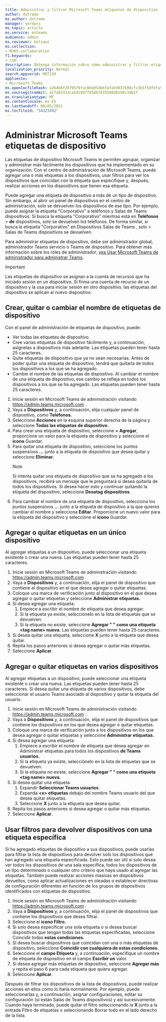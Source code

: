 ```yaml
---
title: Administrar y filtrar Microsoft Teams etiquetas de dispositivo
author: dstrome
ms.author: dstrome
manager: serdars
ms.topic: article
ms.service: msteams
audience: admin
ms.reviewer: kelsawi
ms.collection:
- M365-collaboration
f1.keywords:
- CSH
description: Obtenga información sobre cómo administrar y filtrar etiquetas en Microsoft Teams dispositivos.
localization_priority: Normal
search.appverid: MET150
appliesto:
- Microsoft Teams
ms.openlocfilehash: a264b6f2679576fac0eb95dbbfafa93037b98cfc3b5f5dfbfa9a07d6b6eeb3bc
ms.sourcegitcommit: a17ad3332ca5d2997f85db7835500d8190c34b2f
ms.translationtype: MT
ms.contentlocale: es-ES
ms.lasthandoff: 08/05/2021
ms.locfileid: "54321492"
---
```

# <a name="manage-microsoft-teams-device-tags"></a>Administrar Microsoft Teams etiquetas de dispositivo

Las etiquetas de dispositivo Microsoft Teams le permiten agrupar, organizar y administrar más fácilmente los dispositivos que ha implementado en su organización. Con el centro de administración de Microsoft Teams, puede agregar una o más etiquetas a los dispositivos, usar filtros para ver los dispositivos que coincidan con la etiqueta que especifique y, después, realizar acciones en los dispositivos que tienen esa etiqueta.

Puede agregar una etiqueta de dispositivo a más de un tipo de dispositivo. Sin embargo, al abrir un panel de dispositivos en el centro de administración, solo se devuelven los dispositivos de ese tipo. Por ejemplo, puede asignar la etiqueta "Corporativo" a teléfonos y Salas de Teams dispositivos. Si busca la etiqueta "Corporativo" mientras está en **Teléfonos**  >  **de** dispositivos, solo se devuelven los teléfonos. De forma similar, si busca la etiqueta "Corporativo" en Dispositivos Salas de Teams , solo  >  Salas de Teams dispositivos se devuelven.

Para administrar etiquetas de dispositivo, debe ser administrador global, administrador Teams servicio o Teams de dispositivo. Para obtener más información sobre los roles de administrador, [vea Usar Microsoft Teams de administrador para administrar Teams](../using-admin-roles.md).

> [!IMPORTANT]
> Las etiquetas de dispositivo se asignan a la cuenta de recursos que ha iniciado sesión en un dispositivo. Si firma una cuenta de recurso de un dispositivo y la usa para iniciar sesión en otro dispositivo, las etiquetas del dispositivo se aplican al nuevo dispositivo.

## <a name="create-remove-or-rename-device-tags"></a>Crear, quitar o cambiar el nombre de etiquetas de dispositivo

Con el panel de administración de etiquetas de dispositivo, puede:

- Ver todas las etiquetas de dispositivo.
- Cree varias etiquetas de dispositivo fácilmente y, a continuación, asígnelas a dispositivos más adelante. Las etiquetas pueden tener hasta 25 caracteres.
- Quite etiquetas de dispositivo que ya no sean necesarias. Antes de poder quitar una etiqueta de dispositivo, tendrá que quitarla de todos los dispositivos a los que se ha agregado.
- Cambie el nombre de las etiquetas de dispositivo. Al cambiar el nombre de una etiqueta de dispositivo, ese cambio se refleja en todos los dispositivos a los que se ha agregado. Las etiquetas pueden tener hasta 25 caracteres.

1. Inicie sesión en Microsoft Teams de administración visitando https://admin.teams.microsoft.com .
2. Vaya a **Dispositivos** y, a continuación, elija cualquier panel de dispositivo, como **Teléfonos.**
3. Seleccione **Acciones** en la esquina superior derecha de la página y seleccione **Todas las etiquetas de dispositivo.**
4. Para crear una etiqueta de dispositivo, seleccione **+ Agregar**, proporcione un valor para la etiqueta de dispositivo y seleccione el **icono** Guardar.
5. Para quitar una etiqueta de dispositivo, seleccione los puntos suspensivos **...** junto a la etiqueta de dispositivo que desea quitar y seleccione **Eliminar**.
    > [!NOTE]
    > Si intenta quitar una etiqueta de dispositivo que se ha agregado a los dispositivos, recibirá un mensaje que le preguntará si desea quitarla de todos los dispositivos. Si desea hacer esto y continuar quitando la etiqueta del dispositivo, seleccione **Desatag dispositivos**.
6. Para cambiar el nombre de una etiqueta de dispositivo, selecciona los puntos suspensivos **...** junto a la etiqueta de dispositivo a la que quieres cambiar el nombre y selecciona **Editar**. Proporcione un nuevo valor para la etiqueta del dispositivo y seleccione el **icono** Guardar.

## <a name="add-or-remove-tags-on-a-single-device"></a>Agregar o quitar etiquetas en un único dispositivo

Al agregar etiquetas a un dispositivo, puede seleccionar una etiqueta existente o crear una nueva. Las etiquetas pueden tener hasta 25 caracteres.

1. Inicie sesión en Microsoft Teams de administración visitando https://admin.teams.microsoft.com .
2. Vaya a **Dispositivos** y, a continuación, elija el panel de dispositivo que contiene el dispositivo en el que desea agregar o quitar etiquetas.
3. Coloque una marca de verificación junto al dispositivo en el que desea agregar o quitar etiquetas y seleccione **Administrar etiquetas.**
4. Si desea agregar una etiqueta:
    1. Empiece a escribir el nombre de etiqueta que desea agregar.
    2. Si la etiqueta ya existe, selecciónelo en la lista de etiquetas que se devuelven.
    3. Si la etiqueta no existe, seleccione **Agregar " " como una etiqueta \<tag name> nueva.** Las etiquetas pueden tener hasta 25 caracteres.
5. Si desea quitar una etiqueta, seleccione **X** junto a la etiqueta que desea quitar.
6. Repita los pasos anteriores si desea agregar o quitar más etiquetas.
7. Seleccione **Aplicar**.

## <a name="add-or-remove-tags-on-multiple-devices"></a>Agregar o quitar etiquetas en varios dispositivos

Al agregar etiquetas a un dispositivo, puede seleccionar una etiqueta existente o crear una nueva. Las etiquetas pueden tener hasta 25 caracteres. Si desea quitar una etiqueta de varios dispositivos, debe seleccionar el usuario Teams asociado al dispositivo y quitar la etiqueta del usuario.

1. Inicie sesión en Microsoft Teams de administración visitando https://admin.teams.microsoft.com .
2. Vaya a **Dispositivos** y, a continuación, elija el panel de dispositivos que contiene los dispositivos en los que desea agregar o quitar etiquetas.
3. Coloque una marca de verificación junto a los dispositivos en los que desea agregar o quitar etiquetas y seleccione **Administrar etiquetas.**
4. Si desea agregar una etiqueta:
    1. Empiece a escribir el nombre de etiqueta que desea agregar en Administrar etiquetas para todos los dispositivos **de Teams usuarios.**
    2. Si la etiqueta ya existe, selecciónelo en la lista de etiquetas que se devuelven.
    3. Si la etiqueta no existe, seleccione **Agregar " " como una etiqueta \<tag name> nueva.**
5. Si desea quitar una etiqueta:
    1. Expandir **Seleccionar Teams usuarios**.
    2. Expanda **\<x> etiquetas** debajo del nombre Teams usuario del que desea quitar etiquetas.
    3. Seleccione **X** junto a la etiqueta que desea quitar.
6. Repita los pasos anteriores si desea agregar o quitar más etiquetas.
7. Seleccione **Aplicar**.

## <a name="use-filters-to-return-devices-with-a-specific-tag"></a>Usar filtros para devolver dispositivos con una etiqueta específica

Si ha agregado etiquetas de dispositivo a sus dispositivos, puede usarlas para filtrar la lista de dispositivos para devolver solo los dispositivos que han agregado una etiqueta especificada. Esto puede ser útil si solo desea ver todos los dispositivos de una sala específica, todos los dispositivos de un tipo determinado o cualquier otro criterio que haya usado al agregar las etiquetas. También puede realizar acciones masivas en dispositivos devueltos, como aplicar actualizaciones en oleadas o establecer directivas de configuración diferentes en función de los grupos de dispositivos identificados con etiquetas de dispositivo.

1. Inicie sesión en Microsoft Teams de administración visitando https://admin.teams.microsoft.com .
2. Vaya a **Dispositivos** y, a continuación, elija el panel de dispositivos que contiene los dispositivos que desea filtrar.
3. Seleccione el **icono Filtro.**
4. Si solo desea especificar una sola etiqueta o si desea buscar dispositivos que tengan todas las etiquetas especificadas, seleccione Coincidir todas **estas condiciones.**
5. Si desea buscar dispositivos que coincidan con una o más etiquetas de dispositivo, seleccione **Coincidir con cualquiera de estas condiciones.**
6. Seleccione el **campo Etiqueta** y, a continuación, especifique un nombre de etiqueta de dispositivo en el campo **Escribir un** valor.
7. Si desea agregar más etiquetas de dispositivo, seleccione **Agregar más** y repita el paso 6 para cada etiqueta que quiera agregar.
8. Seleccione **Aplicar**.

Después de filtrar los dispositivos de la lista de dispositivos, puede realizar acciones en ellos como lo haría normalmente. Por ejemplo, puede seleccionarlas y, a continuación, asignar configuraciones, editar su configuración (si están Salas de Teams dispositivos) y así sucesivamente. Cuando haya terminado, puede quitar el filtro seleccionando la  **X** junto a  la entrada Filtro de etiquetas o seleccionando Borrar todo en el lado derecho de la lista.
